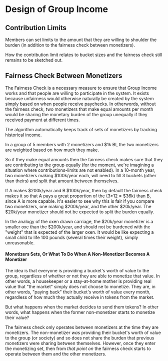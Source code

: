 # Design of Group Income

## Contribution Limits

Members can set limits to the amount that they are willing to shoulder the burden (in addition to the fairness check between monetizers).

How the contribution limit relates to bucket sizes and the fairness check still remains to be sketched out.

## Fairness Check Between Monetizers

The Fairness Check is a necessary measure to ensure that Group Income works and that people are willing to participate in the system. It exists because unfairness would otherwise naturally be created by the system simply based on when people receive paychecks. In otherwords, without the fairness check, two monetizers that make equal amounts per month would be sharing the monetary burden of the group unequally if they received payment at different times.

The algorithm automatically keeps track of sets of monetizers by tracking historical income.

In a group of 5 members with 2 monetizers and $1k BI, the two monetizers are weighted based on how much they make.

So if they make equal amounts then the fairness check makes sure that they are contributing to the group equally (for the moment, we're imagining a situation where contributions-limits are not enabled). In a 10-month year, two monetizers making $100k/year each, will need to fill 3 buckets (other than theirs) and split that amount between themselves.

If A makes $200k/year and B $100k/year, then by default the fairness check makes it so that A pays a great proportion of the (3*12 = $36k) than B, since A is more capable. It's easier to see why this is fair if you compare two monetizers, one making $200k/year, and the other $20k/year. The $20k/year monetizer should not be expected to split the burden equally.

In the analogy of the oxen drawn carriage, the $20k/year monetizer is a smaller oxe than the $200k/year, and should not be burdened with the "weight" that is expected of the larger oxen. It would be like expecting a small child to life 100 pounds (several times their weight), simply unreasonable.

#### Monetizers Sets, Or What To Do When A Non-Monetizer Becomes A Monetizer

The idea is that everyone is providing a bucket's worth of value to the group, regardless of whether or not they are able to monetize that value. In other words, a housekeeper or a stay-at-home mother is providing real value that "the market" simply does not choose to monetize. They are, in other words, "paying back" their bucket's worth of value every month, regardless of how much they actually receive in tokens from the market.

But what happens when the market decides to send them tokens? In other words, what happens when the former non-monetizer starts to monetize their value?

The fairness check only operates between monetizers at the time they are monetizers. The non-monetizer *was* providing their bucket's worth of value to the group (or society) and so does not share the burden that previous monetizers were sharing between themselves. However, once they enter the monetizing set, then from *that point on* the fairness check starts to operate between them and the other monetizers.